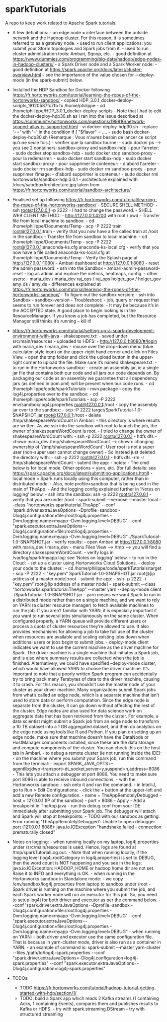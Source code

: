# sparkTutorials
A repo to keep work related to Apache Spark tutorials.


- A few definitions:
      - an edge node = interface between the outside network and the Hadoop cluster. For this reason, it is sometimes referred to as a gateway node.
            - used to run client applications: you submit your Storm topologies and Spark jobs from it.
            - used to run cluster administration tools: Ambari, Sqoop, etc.
            - good definition at https://www.dummies.com/programming/big-data/hadoop/edge-nodes-in-hadoop-clusters/
      - a Spark Driver node and a Spark Worker node:
            - good definition at https://spark.apache.org/docs/latest/cluster-overview.html
            - see the importance of the value chosen for --deploy-mode (in the spark-submit) below.


- Installed the HDP Sandbox for Docker following https://fr.hortonworks.com/tutorial/learning-the-ropes-of-the-hortonworks-sandbox/
      - copied HDP_3.0.1_docker-deploy-scripts_18120587fc7fb to /home/philippe
      - cd /home/philippe/HDP_3.0.1_docker-deploy-scripts
      - Note that I had to edit the docker-deploy-hdp30.sh as I ran into the issue described at https://community.hortonworks.com/questions/199816/network-scoped-alias-is-supported.html
              - vi docker-deploy-hdp30.sh
              - replace '==' with '=' in the condition if [ "$flavor" = ....
      - sudo bash docker-deploy-hdp30.sh (Remarque : Vous n'aurez besoin de lancer ce script qu'une seule fois.)
      - verifier que la sandbox tourne:
          - sudo docker ps --> you see 2 containers: sandbox-proxy and sandbox-hdp
      - pour l'arreter:
          - sudo docker stop sandbox-hdp
          - sudo docker stop sandbox-proxy
      - pour la redemarrer:
          - sudo docker start sandbox-hdp
          - sudo docker start sandbox-proxy
      - pour supprimer le conteneur:
          - d'abord l'arreter
          - sudo docker rm sandbox-hdp
          - sudo docker rm sandbox-proxy
      - pour supprimer l'image:
          - d'abord supprimer le conteneur
          - sudo docker rmi hortonworks/sandbox-hdp:3.0.1
      - architecture explained with /docs/sandboxArchitecture.jpg taken from https://fr.hortonworks.com/tutorial/sandbox-architecture/


- Finalised set up following https://fr.hortonworks.com/tutorial/learning-the-ropes-of-the-hortonworks-sandbox/
      - SECURE SHELL METHOD:
          - ssh root@127.0.0.1 -p 2222
          - I had to change the password.
      - SHELL WEB CLIENT METHOD:
          - http://127.0.0.1:4200 with root / pwd
      - Transfer file from local machine to sandbox:
          - cd /home/philippe/Documents/Temp
          - scp -P 2222 train root@127.0.0.1:train
          - verify that you now have a file called train at /root in the sandbox
      - Transfer file from sandbox to local machine:
          - cd /home/philippe/Documents/Temp
          - scp -P 2222 root@127.0.0.1:anaconda-ks.cfg anaconda-ks-local.cfg
          - verify that you now have a file called anaconda-ks-local.cfg at /home/philippe/Documents/Temp
      - Verify the Splash page at http://127.0.0.1:1080/
      - Ambari dashboard at http://127.0.0.1:8080
          - reset the admin password:
              - ssh into the Sandbox
              - ambari-admin-password-reset
          - log as admin and explore the metrics, heatmaps, config.
          - other users:
              - maria_dev / maria_dev
                raj_ops	/ raj_ops
                holger_gov / holger_gov
                amy_ds / amy_ds
              - differences explained at https://fr.hortonworks.com/tutorial/learning-the-ropes-of-the-hortonworks-sandbox/
      - To figure out the sandbox version:
          - ssh into Sandbox
          - sandbox-version
      - Troubleshoot:
          - job, query or request that seems to run forever and does not complete:
                - It may be because it’s in the ACCEPTED state. A good place to begin looking is in the ResourceManager. If you know a job has completed, but the Resource Manager still thinks it’s running – kill it!


- https://fr.hortonworks.com/tutorial/setting-up-a-spark-development-environment-with-java
      - shakespeare.txt:
            - saved under src/main/resources
            - uploaded to HDFS:
                    - http://127.0.0.1:8080/#/login with maria_dev / maria_dev
                    - mouse over the drop-down menu (blue calculator-style icon) on the upper-right hand corner and click on Files View.
                    - open the tmp folder and click the upload button in the upper-right corner to upload the file. Make sure it’s named shakespeare.txt.
      - to run in the Hortonworks sandbox:
            - create an assembly jar, ie a single jar file that contains both our code and all jars our code depends on. By packaging our code as an assembly we guarantee that all dependency jars (as defined in pom.xml) will be present when our code runs.
                    - cd /home/philippe/code/sparkTutorials
                    - mvn package
            - copy the log4j.properties over to the sandbox:
                    - cd /home/philippe/code/sparkTutorials
                    - scp -P 2222 env/sandbox/log4j.properties root@127.0.0.1:/root
            - copy the assembly jar over to the sandbox:
                    - scp -P 2222 target/SparkTutorial-1.0-SNAPSHOT.jar root@127.0.0.1:/root
            - delete /tmp/shakespeareWordCount in Ambari:
                    - this directory is where results are written. As we ssh into the sandbox with root to launch the job, the owner of shakespeareWordCount is root.
                    - I tried to change the owner of shakespeareWordCount with:
                            - ssh -p 2222 root@127.0.0.1
                            - hdfs dfs -chown maria_dev /tmp/shakespeareWordCount
                            --> chown: changing ownership of '/tmp/shakespeareWordCount': User root is not a super user (non-super user cannot change owner)
                    - So instead just deleted the directory with:
                            - ssh -p 2222 root@127.0.0.1
                            - hdfs dfs -rm -r /tmp/shakespeareWordCount
            - submit the app:
                    - notes:
                            - The cmd below is for local mode. Other options = yarn, etc. (for full details: see https://spark.apache.org/docs/latest/submitting-applications.html)
                                    - local mode = Spark runs locally using this computer, rather than in distributed mode.
                            - Also, note profile=sandbox that is being used in the main of TheApp.
                            - And the logging config explained further in 'Notes on logging' below.
                    - ssh into the sandbox: ssh -p 2222 root@127.0.0.1
                    - verify that you are under /root
                    - spark-submit --verbose --master local --class "hortonworks.sparktutorial.TheApp" --conf 'spark.driver.extraJavaOptions=-Dprofile=sandbox -Dlog4j.configuration=file:/root/log4j.properties -Dvm.logging.name=myapp -Dvm.logging.level=DEBUG' --conf "spark.executor.extraJavaOptions=-Dlog4j.configuration=file:/root/log4j.properties -Dvm.logging.name=myapp -Dvm.logging.level=DEBUG" ./SparkTutorial-1.0-SNAPSHOT.jar
            - verify results:
                    - open Ambari at http://127.0.0.1:8080 with maria_dev / maria_dev
                    - menu Files View --> /tmp --> you will find a directory shakespeareWordCount.
            - verify logs in /var/log/spark/myapp.log: see 'Notes on logging' below.
      - to run in the Cloud:
            - set up a cluster using Hortonworks Cloud Solutions.
            - deploy your code to the cluster.:
                    - cd /home/philippe/code/sparkTutorials/target
                    - scp -P 2222 -i "key.pem" SparkTutorial-1.0-SNAPSHOT.jar root@[ip address of a master node]:root
            - submit the app:
                    - ssh -p 2222 -i "key.pem" root@[ip address of a master node]
                    - spark-submit --class "hortonworks.sparktutorial.TheApp"  --master yarn --deploy-mode client ./SparkTutorial-1.0-SNAPSHOT.jar
                               - yarn means we want Spark to run in a distributed mode rather than on a single machine, and we want to rely on YARN (a cluster
                               resource manager) to fetch available machines to run the job. If you aren’t familiar with YARN, it is especially important if you
                               want to run several jobs simultaneously on the same cluster. When configured properly, a YARN queue will provide different users
                               or process a quota of cluster resources they’re allowed to use. It also provides mechanisms for allowing a job to take full use
                               of the cluster when resources are available and scaling existing jobs down when additional users or jobs begin to submit jobs.
                               - deploy-mode client indicates we want to use the current machine as the driver machine for Spark. The driver machine is a single
                               machine that initiates a Spark job, and is also where summary results are collected when the job is finished. Alternatively, we
                               could have specified –deploy-mode cluster, which would have allowed YARN to choose the driver machine. It’s important to note that
                               a poorly written Spark program can accidentally try to bring back many Terabytes of data to the driver machine, causing it to
                               crash. For this reason, you shouldn’t use the master node of your cluster as your driver machine. Many organizations submit Spark
                               jobs from what’s called an edge node, which is a separate machine that isn’t used to store data or perform computation. Since the
                               edge node is separate from the cluster, it can go down without affecting the rest of the cluster. Edge nodes are also used for
                               data science work on aggregate data that has been retrieved from the cluster. For example, a data scientist might submit a Spark
                               job from an edge node to transform a 10 TB dataset into a 1 GB aggregated dataset, and then do analytics on the edge node using
                               tools like R and Python. If you plan on setting up an edge node, make sure that machine doesn’t have the DataNode or HostManager
                                components installed, since these are the data storage and compute components of the cluster. You can check this on the host tab
                                in Ambari.
      - to debug a remote cluster (ie not running inside the IDE):
            - on the machine where you submit your Spark job, run this command from the terminal:
                   - export SPARK_JAVA_OPTS=-agentlib:jdwp=transport=dt_socket,server=y,suspend=n,address=8086
                   - This lets you attach a debugger at port 8086. You need to make sure port 8086 is able to receive inbound connections.
                   - with the Hortonworks sandbox:
                        - ssh onto it and run the command.
            - in IntelliJ, go to Run > Edit Configurations:
                   - click the + button at the upper-left and add a new Remote configuration.
                   - name = TheAppRemotelyDebugged
                   - host = 127.0.0.1 (IP of the sandbox)
                   - port = 8086
                   - Apply
                   - Add a breakpoint in TheApp.java
                   - run this debug conf from your IDE immediately after submitting your Spark job. The debugger will attach and Spark will stop at breakpoints.
                        - TODO with our sandbox as getting: Error running 'TheAppRemotelyDebugged': Unable to open debugger port (127.0.0.1:8086): java.io.IOException "handshake failed - connection prematurally closed"


- Notes on logging:
      - when running locally on my laptop, log4j.properties under /src/main/resources is used. Hence, logs are found at /tmp/sparkTutorialLog.out.
                - Note that when running locally, if the logging level (log4j.rootCategory in log4j.properties) is set to DEBUG, then the word count is NOT happening and you see in the logs:
                java.io.IOException: HADOOP_HOME or hadoop.home.dir are not set. Raise it to INFO and everything is OK.
      - when running in the Hortonworks sandbox in Standalone mode:
                - we copy /env/sandbox/log4j.properties from laptop to sandbox under /root
                - Spark driver is running on the machine where you submit the job, and each Spark worker node will run an executor for this job. So, you need to setup log4j for both driver and executor as per the command below.
                --conf 'spark.driver.extraJavaOptions=-Dprofile=sandbox -Dlog4j.configuration=file:/root/log4j.properties -Dvm.logging.name=myapp -Dvm.logging.level=DEBUG' --conf "spark.executor.extraJavaOptions=-Dlog4j.configuration=file:/root/log4j.properties -Dvm.logging.name=myapp -Dvm.logging.level=DEBUG"
      - when running on YARN:
                - both driver and executor use the same configuration file. That is because in yarn-cluster mode, driver is also run as a container in YARN.
                - an example of command is:
                        spark-submit
                        --master yarn-cluster
                        --files /path/to/log4j-spark.properties
                        --conf "spark.driver.extraJavaOptions=-Dlog4j.configuration=log4j-spark.properties"
                        --conf "spark.executor.extraJavaOptions=-Dlog4j.configuration=log4j-spark.properties"


- TODOs:
    - TODO https://fr.hortonworks.com/tutorial/hadoop-tutorial-getting-started-with-hdp/section/1/
    - TODO: build a Spark app which reads 2 Kafka streams (1 containing Acks, 1 containing Events), compares them and publishes results to Kafka or HDFS.
          - try with spark.streaming.DStream
          - try with structured streaming
